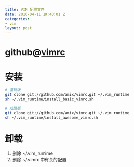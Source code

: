 ```yaml
---
title: VIM 配置文件
date: 2016-04-11 10:40:01 Z
categories:
- vim
layout: post
---
```


# github@[vimrc](https://github.com/amix/vimrc)

# 安装

``` bash
# 基础版
git clone git://github.com/amix/vimrc.git ~/.vim_runtime
sh ~/.vim_runtime/install_basic_vimrc.sh

# 炫酷版
git clone git://github.com/amix/vimrc.git ~/.vim_runtime
sh ~/.vim_runtime/install_awesome_vimrc.sh
```

# 卸载

1. 删除 ~/.vim_runtime
2. 删除 ~/.vimrc 中有关的配置

